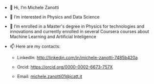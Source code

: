 - 👋 Hi, I’m Michele Zanotti 
- 👀 I’m interested in Physics and Data Science
- 🌱 I’m enrolled in a Master's degree in Physics for technologies and innovations and currently enrolled in several Coursera courses about Machine Learning and Artificial Inteligence 
- 📫 Here are my contacts:

    - LinkedIn: http://linkedin.com/in/michele-zanotti-7485b420a
    
    - Orcid: https://orcid.org/0000-0002-6673-757X

    - Email: michele.zanotti01@icatt.it
